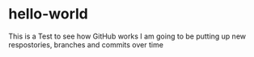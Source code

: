 # hello-world
This is a Test to see how GitHub works
I am going to be putting up new respostories, branches and commits over time
